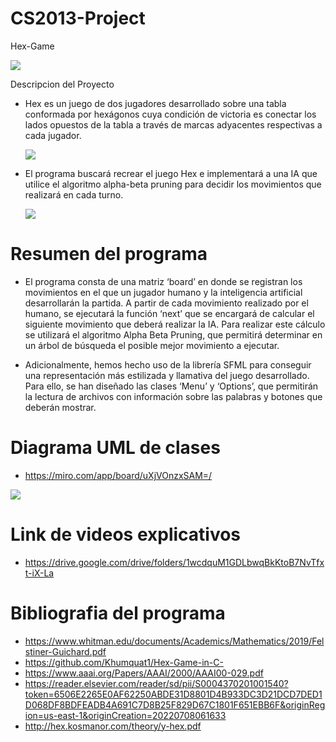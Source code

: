 # CS2013-Project

Hex-Game

  <img src="https://github.com/CS1103/proyecto-final-proyecto_grupo9/blob/main/hex2.png">


Descripcion del Proyecto
- Hex es un juego de dos jugadores desarrollado sobre una tabla conformada por hexágonos cuya condición de victoria es conectar los lados opuestos de la tabla a través de marcas adyacentes respectivas a cada jugador.

  <img src="https://github.com/CS1103/proyecto-final-proyecto_grupo9/blob/main/hex1.jpeg">

- El programa buscará recrear el juego Hex e implementará a una IA que utilice el algoritmo alpha-beta pruning para decidir los movimientos que realizará en cada turno.

    <img src="https://github.com/CS1103/proyecto-final-proyecto_grupo9/blob/main/alfa_beta.png">


# Resumen del programa

- El programa consta de una matriz ‘board’ en donde se registran los movimientos en el que un jugador humano y la inteligencia artificial desarrollarán la partida. A partir de cada movimiento realizado por el humano, se ejecutará la función ‘next’ que se encargará de calcular el siguiente movimiento que deberá realizar la IA. Para realizar este cálculo se utilizará el algoritmo Alpha Beta Pruning, que permitirá determinar en un árbol de búsqueda el posible mejor movimiento a ejecutar.


- Adicionalmente, hemos hecho uso de la librería SFML para conseguir una representación más estilizada y llamativa del juego desarrollado. Para ello, se han diseñado las clases ‘Menu’ y ‘Options’, que permitirán la lectura de archivos con información sobre las palabras y botones que deberán mostrar.


# Diagrama UML de clases

- https://miro.com/app/board/uXjVOnzxSAM=/

<img src="https://github.com/CS1103/proyecto-final-proyecto_grupo9/blob/main/uml_diagram.png">

# Link de videos explicativos

- https://drive.google.com/drive/folders/1wcdquM1GDLbwqBkKtoB7NvTfxt-iX-La

# Bibliografia del programa
- https://www.whitman.edu/documents/Academics/Mathematics/2019/Felstiner-Guichard.pdf
- https://github.com/Khumquat1/Hex-Game-in-C-
- https://www.aaai.org/Papers/AAAI/2000/AAAI00-029.pdf
- https://reader.elsevier.com/reader/sd/pii/S0004370201001540?token=6506E2265E0AF62250ABDE31D8801D4B933DC3D21DCD7DED1D068DF8BDFEADB4A691C7D8B25F829D67C1801F651EBB6F&originRegion=us-east-1&originCreation=20220708061633
- http://hex.kosmanor.com/theory/y-hex.pdf
